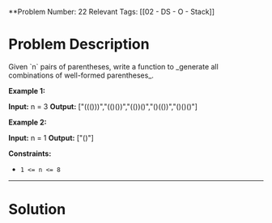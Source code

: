
**Problem Number: 22
Relevant Tags: [[02 - DS - O - Stack]]
<h1> Problem Description </h1>
Given `n` pairs of parentheses, write a function to _generate all combinations of well-formed parentheses_.

**Example 1:**

**Input:** n = 3
**Output:** ["((()))","(()())","(())()","()(())","()()()"]

**Example 2:**

**Input:** n = 1
**Output:** ["()"]

**Constraints:**

- `1 <= n <= 8`

-----

<h1> Solution </h1>
